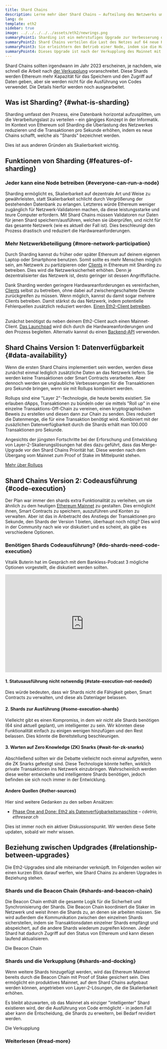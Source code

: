 ```yaml
---
title: Shard Chains
description: Lerne mehr über Shard Chains – Aufteilung des Netzwerks um Ethereum mehr Kapazität für Transaktionen zu verleihen und es leichter zum Laufen zu bringen.
lang: de
template: eth2
sidebar: true
image: ../../../../../assets/eth2/newrings.png
summaryPoint1: Sharding ist ein mehrstufiges Upgrade zur Verbesserung der Skalierbarkeit und Kapazität von Ethereum.
summaryPoint2: Shard Chains verteilen die Last des Netzes auf 64 neue Ketten.
summaryPoint3: Sie erleichtern den Betrieb einer Node, indem sie die Hardwareanforderungen niedrig halten.
summaryPoint4: Dieses Upgrade ist nach der Verkupplung des Mainnet mit der Beacon Chain geplant.
---
```


<UpgradeStatus date="~2023">
    Shard Chains sollten irgendwann im Jahr 2023 erscheinen, je nachdem, wie schnell die Arbeit nach <a href="/eth2/merge/">der Verkupplung</a> voranschreitet. Diese Shards werden Ethereum mehr Kapazität für das Speichern und den Zugriff auf Daten geben, aber sie werden nicht für die Ausführung von Codes verwendet. Die Details hierfür werden noch ausgearbeitet.
</UpgradeStatus>

## Was ist Sharding? {#what-is-sharding}

Sharding umfasst den Prozess, eine Datenbank horizontal aufzusplitten, um die Verarbeitungslast zu verteilen – ein gängiges Konzept in der Informatik. Im Kontext von Ethereum soll Sharding die Überlastung des Netzwerkes reduzieren und die Transaktionen pro Sekunde erhöhen, indem es neue Chains schafft, welche als "Shards" bezeichnet werden.

Dies ist aus anderen Gründen als Skalierbarkeit wichtig.

## Funktionen von Sharding {#features-of-sharding}

### Jeder kann eine Node betreiben {#everyone-can-run-a-node}

Sharding ermöglicht es, Skalierbarkeit auf dezentrale Art und Weise zu gewährleisten, statt Skalierbarkeit schlicht durch Vergrößerung der bestehenden Datenbank zu erlangen. Letzteres würde Ethereum weniger zugänglich für Netzwerk-Validatoren machen, da diese leistungsstarke und teure Computer erfordern. Mit Shard Chains müssen Validatoren nur Daten für jenen Shard speichern/ausführen, welchen sie überprüfen, und nicht für das gesamte Netzwerk (wie es aktuell der Fall ist). Dies beschleunigt den Prozess drastisch und reduziert die Hardwareanforderungen.

### Mehr Netzwerkbeteiligung {#more-network-participation}

Durch Sharding kannst du früher oder später Ethereum auf deinem eigenen Laptop oder Smartphone benutzen. Somit sollte es mehr Menschen möglich sein, am Netzwerk zu partizipieren oder [Clients](/developers/docs/nodes-and-clients/) in Ethereum mit Sharding zu betreiben. Dies wird die Netzwerksicherheit erhöhen. Denn je dezentralisierter das Netzwerk ist, desto geringer ist dessen Angriffsfläche.

Dank Sharding werden geringere Hardwareanforderungen es vereinfachen, [Clients](/developers/docs/nodes-and-clients/) selbst zu betreiben, ohne dabei auf zwischengeschaltete Dienste zurückgreifen zu müssen. Wenn möglich, kannst du damit sogar mehrere Clients betreiben. Damit stärkst du das Netzwerk, indem potentielle Fehlerquellen zusätzlich reduziert werden. [Einen Eth2-Client betreiben](/eth2/get-involved/).

<br />

<InfoBanner isWarning={true}>
  Zunächst benötigst du neben deinem Eth2-Client auch einen Mainnet-Client. <a href="https://launchpad.ethereum.org" target="_blank">Das Launchpad</a> wird dich durch die Hardwareanforderungen und den Prozess begleiten. Alternativ kannst du einen <a href="/developers/docs/apis/backend/#available-libraries">Backend-API</a> verwenden.
</InfoBanner>

## Shard Chains Version 1: Datenverfügbarkeit {#data-availability}

Wenn die ersten Shard Chains implementiert sein werden, werden diese zunächst einmal lediglich zusätzliche Daten an das Netzwerk liefern. Sie werden keine Transaktionen oder Smart Contracts verarbeiten. Aber dennoch werden sie unglaubliche Verbesserungen für die Transaktionen pro Sekunde bringen, wenn sie mit Rollups kombiniert werden.

Rollups sind eine "Layer 2"-Technologie, die heute bereits existiert. Sie erlauben dApps, Transaktionen zu bündeln oder sie mittels "Roll up" in eine einzelne Transaktions-Off-Chain zu vereinen, einen kryptographischen Beweis zu erstellen und diesen dann zur Chain zu senden. Dies reduziert die Datenmenge, die für eine Transaktion benötigt wird. Kombiniert mit der zusäzlichen Datenverfügbarkeit durch die Shards erhält man 100.000 Transaktionen pro Sekunde.

<InfoBanner isWarning={false}>
  Angesichts der jüngsten Fortschritte bei der Erforschung und Entwicklung von Layer-2-Skalierungslösungen hat dies dazu geführt, dass das Merge-Upgrade vor den Shard Chains Priorität hat. Diese werden nach dem Übergang vom Mainnet zum Proof of Stake im Mittelpunkt stehen.

[Mehr über Rollups](/developers/docs/scaling/layer-2-rollups/)
</InfoBanner>

## Shard Chains Version 2: Codeausführung {#code-execution}

Der Plan war immer den shards extra Funktionalität zu verleihen, um sie ähnlich zu dem heutigen [Ethereum Mainnet](/glossary/#mainnet) zu gestalten. Dies ermöglicht ihnen, Smart Contracts zu speichern, auszuführen und Konten zu verwalten. Aber ist das in Anbetracht des Anstiegs der Transaktionen pro Sekunde, den Shards der Version 1 bieten, überhaupt noch nötig? Dies wird in der Community nach wie vor diskutiert und es scheint, als gäbe es verschiedene Optionen.

### Benötigen Shards Codeausführung? {#do-shards-need-code-execution}

Vitalik Buterin hat im Gespräch mit dem Bankless-Podcast 3 mögliche Optionen vorgestellt, die diskutiert werden sollten.

<iframe width="100%" height="315" src="https://www.youtube.com/embed/-R0j5AMUSzA?start=5841" frameborder="0" allow="accelerometer; autoplay; clipboard-write; encrypted-media; gyroscope; picture-in-picture" allowfullscreen mark="crwd-mark"></iframe>

#### 1. Statusausführung nicht notwendig {#state-execution-not-needed}

Dies würde bedeuten, dass wir Shards nicht die Fähigkeit geben, Smart Contracts zu verwalten, und diese als Datenlager belassen.

#### 2. Shards zur Ausführung {#some-execution-shards}

Vielleicht gibt es einen Kompromiss, in dem wir nicht alle Shards benötigen (64 sind aktuell geplant), um intelligenter zu sein. Wir könnten diese Funktionalität einfach zu einigen wenigen hinzufügen und den Rest belassen. Dies könnte die Bereitstellung beschleunigen.

#### 3. Warten auf Zero Knowledge (ZK) Snarks {#wait-for-zk-snarks}

Abschließend sollten wir die Debatte vielleicht noch einmal aufgreifen, wenn die ZK Snarks gefestigt sind. Diese Technologie könnte helfen, wirklich private Transaktionen ins Netzwerk einzubringen. Wahrscheinlich werden diese weiter entwickelte und intelligentere Shards benötigen, jedoch befinden sie sich noch immer in der Entwicklung.

#### Andere Quellen {#other-sources}

Hier sind weitere Gedanken zu den selben Ansätzen:

- [Phase One and Done: Eth2 als Datenverfügbarkeitsmaschine](https://ethresear.ch/t/phase-one-and-done-eth2-as-a-data-availability-engine/5269/8) – _cdetrio, ethresear.ch_

Dies ist immer noch ein aktiver Diskussionspunkt. Wir werden diese Seite updaten, sobald wir mehr wissen.

## Beziehung zwischen Updgrades {#relationship-between-upgrades}

Die Eth2-Upgrades sind alle miteinander verknüpft. Im Folgenden wollen wir einen kurzen Blick darauf werfen, wie Shard Chains zu anderen Upgrades in Beziehung stehen.

### Shards und die Beacon Chain {#shards-and-beacon-chain}

Die Beacon Chain enthält die gesamte Logik für die Sicherheit und Synchronisierung der Shards. Die Beacon Chain koordiniert die Staker im Netzwerk und weist ihnen die Shards zu, an denen sie arbeiten müssen. Sie wird außerdem die Kommunikation zwischen den einzelnen Shards sicherstellen, indem sie Transaktionsdaten einzelner Shards empfängt und abspeichert, auf die andere Shards wiederum zugreifen können. Jeder Shard hat dadurch Zugriff auf den Status von Ethereum und kann diesen laufend aktualisieren.

<ButtonLink to="/eth2/beacon-chain/">Die Beacon Chain</ButtonLink>

### Shards und die Verkupplung {#shards-and-docking}

Wenn weitere Shards hinzugefügt werden, wird das Ethereum Mainnet bereits durch die Beacon Chain mit Proof of Stake gesichert sein. Dies ermöglicht ein produktives Mainnet, auf dem Shard Chains aufgebaut werden können, angetrieben von Layer-2-Lösungen, die die Skalierbarkeit erhöhen.

Es bleibt abzuwarten, ob das Mainnet als einziger "intelligenter" Shard existieren wird, der die Ausführung von Code ermöglicht - in jedem Fall aber kann die Entscheidung, die Shards zu erweitern, bei Bedarf revidiert werden.

<ButtonLink to="/eth2/merge/">Die Verkupplung</ButtonLink>

<Divider />

### Weiterlesen {#read-more}

<Eth2ShardChainsList />
